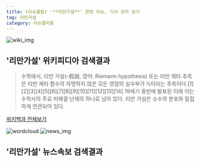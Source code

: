 ```yaml
---
title: (이슈클립) '**리만가설**' 관련 이슈, 기사 모아 보기
tag: 리만가설
category: 이슈클리핑
---
```

![wiki_img](https://user-images.githubusercontent.com/42597476/44503234-41136a80-a6d0-11e8-9071-6fc6418eafe4.png)
## **'**리만가설**'** 위키피디아 검색결과
>수학에서, 리만 가설(-假說, 영어: Riemann hypothesis) 또는 리만 제타 추측 은 리만 제타 함수의 자명하지 않은 모든 영점의 실수부가 ½이라는 추측이다.[1][2][3][4][5][6][7][8][9][10][11][12][13][14] 19세기 중반에 발표된 이래 이는 수학사의 주요 미해결 난제의 하나로 남아 있다. 리만 가설은 소수의 분포와 밀접하게 연관되어 있다.

<a href="https://ko.wikipedia.org/wiki/리만가설" target="_blank">위키백과 전체보기</a>

![wordcloud](https://s3.ap-northeast-2.amazonaws.com/lyrics101-wordcloud/2018-09-25-1537818006.png)
![news_img](https://user-images.githubusercontent.com/42597476/44507050-1206f400-a6e4-11e8-8d98-7ffbfebb353f.png)
## **'**리만가설**'** 뉴스속보 검색결과

